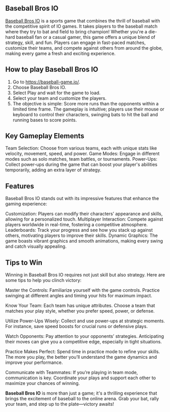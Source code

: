 ## Baseball Bros IO

[Baseball Bros IO](https://baseball-game.io/) is a sports game that combines the thrill of baseball with the competitive spirit of IO games. It takes players to the baseball match where they try to bat and field to bring champion! Whether you're a die-hard baseball fan or a casual gamer, this game offers a unique blend of strategy, skill, and fun. Players can engage in fast-paced matches, customize their teams, and compete against others from around the globe, making every game a fresh and exciting experience.

## How to play Baseball Bros IO

1. Go to https://baseball-game.io/.
2. Choose Baseball Bros IO.
3. Select Play and wait for the game to load.
4. Select your team and customize the players.
5. The objective is simple: Score more runs than the opponents within a limited time frame.
The gameplay is intuitive; players use their mouse or keyboard to control their characters, swinging bats to hit the ball and running bases to score points.

## Key Gameplay Elements

Team Selection: Choose from various teams, each with unique stats like velocity, movement, speed, and power.
Game Modes: Engage in different modes such as solo matches, team battles, or tournaments.
Power-Ups: Collect power-ups during the game that can boost your player's abilities temporarily, adding an extra layer of strategy.

## Features
Baseball Bros IO stands out with its impressive features that enhance the gaming experience:

Customization: Players can modify their characters’ appearance and skills, allowing for a personalized touch.
Multiplayer Interaction: Compete against players worldwide in real-time, fostering a competitive atmosphere.
Leaderboards: Track your progress and see how you stack up against others, motivating players to improve their skills.
Dynamic Graphics: The game boasts vibrant graphics and smooth animations, making every swing and catch visually appealing.

## Tips to Win

Winning in Baseball Bros IO requires not just skill but also strategy. Here are some tips to help you clinch victory:

Master the Controls: Familiarize yourself with the game controls. Practice swinging at different angles and timing your hits for maximum impact.

Know Your Team: Each team has unique attributes. Choose a team that matches your play style, whether you prefer speed, power, or defense.

Utilize Power-Ups Wisely: Collect and use power-ups at strategic moments. For instance, save speed boosts for crucial runs or defensive plays.

Watch Opponents: Pay attention to your opponents’ strategies. Anticipating their moves can give you a competitive edge, especially in tight situations.

Practice Makes Perfect: Spend time in practice mode to refine your skills. The more you play, the better you’ll understand the game dynamics and improve your performance.

Communicate with Teammates: If you’re playing in team mode, communication is key. Coordinate your plays and support each other to maximize your chances of winning.

**Baseball Bros IO** is more than just a game; it's a thrilling experience that brings the excitement of baseball to the online arena. Grab your bat, rally your team, and step up to the plate—victory awaits!
